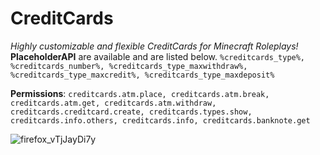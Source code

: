 # CreditCards

*Highly customizable and flexible CreditCards for Minecraft Roleplays!*
**PlaceholderAPI** are available and are listed below.
```%creditcards_type%, %creditcards_number%, %creditcards_type_maxwithdraw%, %creditcards_type_maxcredit%, %creditcards_type_maxdeposit%```

**Permissions**:
```creditcards.atm.place, creditcards.atm.break, creditcards.atm.get, creditcards.atm.withdraw, creditcards.creditcard.create, creditcards.types.show, creditcards.info.others, creditcards.info, creditcards.banknote.get```

![firefox_vTjJayDi7y](https://user-images.githubusercontent.com/75158608/171944582-6ebd75a2-5c8e-4d84-8d69-3d7f4a3957e3.png)

